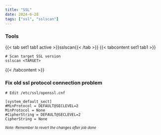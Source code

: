 ```yaml
---
title: "SSL"
date: 2024-6-28
tags: ["ssl", "sslscan"]
---
```


### Tools

{{< tab set1 tab1 active >}}sslscan{{< /tab >}}
{{< tabcontent set1 tab1 >}}

<div>

```console
# Scan target SSL version
sslscan <TARGET>
```

</div>

{{< /tabcontent >}}

### Fix old ssl protocol connection problem

<div>

```console
# Edit /etc/ssl/openssl.cnf

[system_default_sect]
#MinProtocol = DEFAULT@SECLEVEL=2
MinProtocol = None
#CipherString = DEFAULT@SECLEVEL=2
CipherString = None
```

</div>

<small>*Note: Remember to revert the changes after job done*</small>

<br>